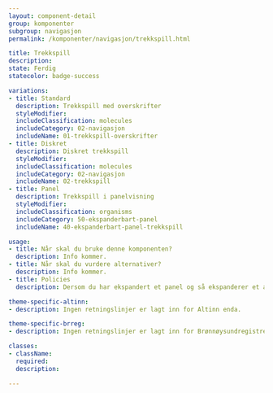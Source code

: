 ```yaml
---
layout: component-detail
group: komponenter
subgroup: navigasjon
permalink: /komponenter/navigasjon/trekkspill.html

title: Trekkspill
description:
state: Ferdig
statecolor: badge-success

variations:
- title: Standard
  description: Trekkspill med overskrifter
  styleModifier:
  includeClassification: molecules
  includeCategory: 02-navigasjon
  includeName: 01-trekkspill-overskrifter
- title: Diskret
  description: Diskret trekkspill
  styleModifier:
  includeClassification: molecules
  includeCategory: 02-navigasjon
  includeName: 02-trekkspill
- title: Panel
  description: Trekkspill i panelvisning
  styleModifier:
  includeClassification: organisms
  includeCategory: 50-ekspanderbart-panel
  includeName: 40-ekspanderbart-panel-trekkspill

usage:
- title: Når skal du bruke denne komponenten?
  description: Info kommer.
- title: Når skal du vurdere alternativer?
  description: Info kommer.
- title: Policies
  description: Dersom du har ekspandert et panel og så ekspanderer et annet panel så kollapser det panelet du hadde ekspandert. Kun et er åpent samtidig.

theme-specific-altinn:
- description: Ingen retningslinjer er lagt inn for Altinn enda.

theme-specific-brreg:
- description: Ingen retningslinjer er lagt inn for Brønnøysundregistrene enda.

classes:
- className:
  required:
  description:

---
```

